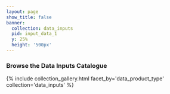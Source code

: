 ```yaml
---
layout: page
show_title: false
banner:
  collection: data_inputs
  pid: input_data_1
  y: 25%
  height: '500px'
---
```


### Browse the Data Inputs Catalogue

{% include collection_gallery.html facet_by='data_product_type' collection='data_inputs' %}
